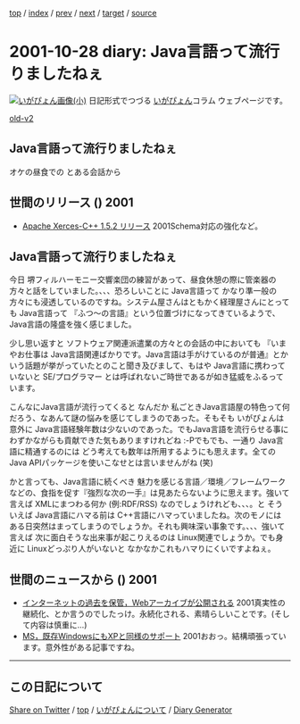 [top](../index.html) 
 / [index](index.html) 
 / [prev](ig011027.html) 
 / [next](ig011029.html) 
 / [target](https://igapyon.github.io/diary/2001/ig011028.html) 
 / [source](https://github.com/igapyon/diary/blob/gh-pages/2001/ig011028.src.md) 

2001-10-28 diary: Java言語って流行りましたねぇ
=====================================================================================================
[![いがぴょん画像(小)](https://igapyon.github.io/diary/images/iga200306s.jpg "いがぴょん")](https://igapyon.github.io/diary/memo/memoigapyon.html) 日記形式でつづる [いがぴょん](https://igapyon.github.io/diary/memo/memoigapyon.html)コラム ウェブページです。

[old-v2](ig011028-orig.html)

## Java言語って流行りましたねぇ

オケの昼食での とある会話から


## 世間のリリース () 2001

* [Apache Xerces-C++ 1.5.2 リリース](http://xml.apache.org/xerces-c/index.html)  2001Schema対応の強化など。

## Java言語って流行りましたねぇ

今日 堺フィルハーモニー交響楽団の練習があって、昼食休憩の際に管楽器の方々と話をしていました。、、、恐ろしいことに Java言語って かなり準一般の方々にも浸透しているのですね。システム屋さんはともかく経理屋さんにとっても Java言語って 『ふつ～の言語』という位置づけになってきているようで、Java言語の隆盛を強く感じました。

少し思い返すと ソフトウェア関連派遣業の方々との会話の中においても 『いまやお仕事は
Java言語関連ばかりです。Java言語は手がけているのが普通』とかいう話題が挙がっていたとのこと聞き及びまして、もはや
Java言語に携わっていないと SE/プログラマー とは呼ばれないご時世であるが如き猛威をふるっています。

こんなにJava言語が流行ってくると なんだか 私ごときJava言語屋の特色って何だろう、なあんて謎の悩みを感じてしまうのであった。そもそも いがぴょんは意外に Java言語経験年数は少ないのであった。でもJava言語を流行らせる事にわずかながらも貢献できた気もありますけれどね :-Pでもでも、一通り Java言語に精通するのには どう考えても数年は所用するようにも思えます。全てのJava
APIパッケージを使いこなせとは言いませんがね (笑)

かと言っても、Java言語に続くべき 魅力を感じる言語／環境／フレームワークなどの、食指を促す『強烈な次の一手』は見あたらないように思えます。強いて言えば XMLにまつわる何か
(例:RDF/RSS) なのでしょうけれども、、、。と そういえば Java言語にハマる前は
C++言語にハマっていましたね。次のモノには ある日突然はまってしまうのでしょうか。それも興味深い事象です。、、、強いて言えば 次に面白そうな出来事が起こりえるのは Linux関連でしょうか。でも身近に Linuxどっぷり人がいないと なかなかこれもハマりにくいですよねぇ。

## 世間のニュースから () 2001

* [インターネットの過去を保管，Webアーカイブが公開される](http://www.zdnet.co.jp/news/0110/27/b_1026_08.html)  2001真実性の継続化、とか言うのでしたっけ。永続化される、素晴らしいことです。(そして内容は慎重に…)
* [MS，既存WindowsにもXPと同様のサポート](http://www.zdnet.co.jp/news/bursts/0110/26/ms.html)  2001おおっ。結構頑張っています。意外性がある記事ですね。


----------------------------------------------------------------------------------------------------

## この日記について

[Share on Twitter](https://twitter.com/intent/tweet?hashtags=igapyon%2Cdiary%2C%E3%81%84%E3%81%8C%E3%81%B4%E3%82%87%E3%82%93&text=Java%E8%A8%80%E8%AA%9E%E3%81%A3%E3%81%A6%E6%B5%81%E8%A1%8C%E3%82%8A%E3%81%BE%E3%81%97%E3%81%9F%E3%81%AD%E3%81%87&url=https%3A%2F%2Figapyon.github.io%2Fdiary%2F2001%2Fig011028.html) / [top](../index.html) / [いがぴょんについて](https://igapyon.github.io/diary/memo/memoigapyon.html) / [Diary Generator](https://github.com/igapyon/igapyonv3)
